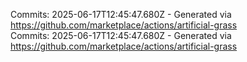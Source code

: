 Commits: 2025-06-17T12:45:47.680Z - Generated via https://github.com/marketplace/actions/artificial-grass
<br>
Commits: 2025-06-17T12:45:47.680Z - Generated via https://github.com/marketplace/actions/artificial-grass
<br>
